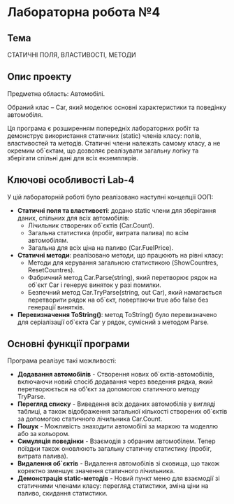 # Лабораторна робота №4

## Тема

СТАТИЧНІ ПОЛЯ, ВЛАСТИВОСТІ, МЕТОДИ

## Опис проекту

Предметна область: Автомобілі.

Обраний клас – Car, який моделює основні характеристики та поведінку автомобіля.

Ця програма є розширенням попередніх лабораторних робіт та демонструє використання статичних (static) членів класу: полів, властивостей та методів. Статичні члени належать самому класу, а не окремим об`єктам, що дозволяє реалізувати загальну логіку та зберігати спільні дані для всіх екземплярів.

## Ключові особливості Lab-4

У цій лабораторній роботі було реалізовано наступні концепції ООП:

*   **Статичні поля та властивості**: додано static члени для зберігання даних, спільних для всіх автомобілів:
    *   Лічильник створених об`єктів (Car.Count).
    *   Загальна статистика (пробіг, витрата палива) по всім автомобілям.
    *   Загальна для всіх ціна на паливо (Car.FuelPrice).
*   **Статичні методи**: реалізовано методи, що працюють на рівні класу:
    *   Методи для керування загальною статистикою (ShowCountres, ResetCountres).
    *   Фабричний метод Car.Parse(string), який перетворює рядок на об`єкт Car і генерує виняток у разі помилки.
    *   Безпечний метод Car.TryParse(string, out Car), який намагається перетворити рядок на об`єкт, повертаючи true або false без генерації винятків.
*   **Перевизначення ToString()**: метод ToString() було перевизначено для серіалізації об`єкта Car у рядок, сумісний з методом Parse.

## Основні функції програми

Програма реалізує такі можливості:

*   **Додавання автомобілів** - Створення нових об`єктів-автомобілів, включаючи новий спосіб додавання через введення рядка, який перетворюється на об'єкт за допомогою статичного методу TryParse.
*   **Перегляд списку** - Виведення всіх доданих автомобілів у вигляді таблиці, а також відображення загальної кількості створених об`єктів за допомогою статичного лічильника Car.Count.
*   **Пошук** - Можливість знаходити автомобілі за маркою та моделлю або за кольором.
*   **Симуляція поведінки** - Взаємодія з обраним автомобілем. Тепер поїздки також оновлюють загальну статичну статистику (пробіг, витрата палива).
*   **Видалення об`єктів** - Видалення автомобілів зі сховища, що також коректно зменшує значення статичного лічильника.
*   **Демонстрація static-методів** - Новий пункт меню для взаємодії зі статичними членами класу: перегляд статистики, зміна ціни на паливо, скидання статистики.
